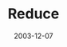 ---
layout: message
category: message
series: "The Not So Big Christmas"
title: "Reduce"
date: 2003-12-07
audio-description: "The Christmas season seems to grow bigger every year. It’s more cards, more gifts, more parties and well, just more. Somewhere in all of this we’ve started to wonder why bigger isn’t turning out to be better. What if getting more out of this season is act"
audio: "http://www.crossroads.net/audio/2003_December_The_Not-So-Big_Xmas/TNSBC_01_12-07-03_Reduce.mp3"
audio-title: "Reduce"
audio-duration: "30&#58;56"
---